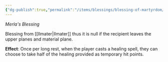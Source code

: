 ```yaml
---
{"dg-publish":true,"permalink":"/items/blessings/blessing-of-martyrdom/"}
---
```


*Merla's Blessing*

Blessing from [[Ilmater\|Ilmater]] thus it is null if the recipient leaves the upper planes and material plane.

**Effect**: Once per long rest, when the player casts a healing spell, they can choose to take half of the healing provided as temporary hit points.